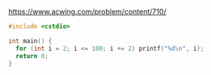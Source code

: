 https://www.acwing.com/problem/content/710/

```c++
#include <cstdio>

int main() {
  for (int i = 2; i <= 100; i += 2) printf("%d\n", i);
  return 0;
}
```
